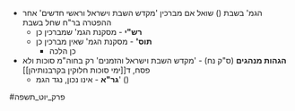 * הגמ' בשבת () שואל אם מברכין 'מקדש השבת וישראל וראשי חדשים' אחר ההפטרה בר"ח שחל בשבת
	* **רש"י** - מסקנת הגמ' שמברכין כן
	* **תוס'** - מסקנת הגמ' שאין מברכין כן
		* כן הלכה
* **הגהות מנהגים** (ס"ק נח) - 'מקדש השבת וישראל והזמנים' רק בחוה"מ סוכות ולא פסח, ד[[ימי סוכות חלוקין בקרבנותיהן]]
	* **גר"א** - אינו נכון, נגד הגמ' ()

#פרק_יוט_תשפה 